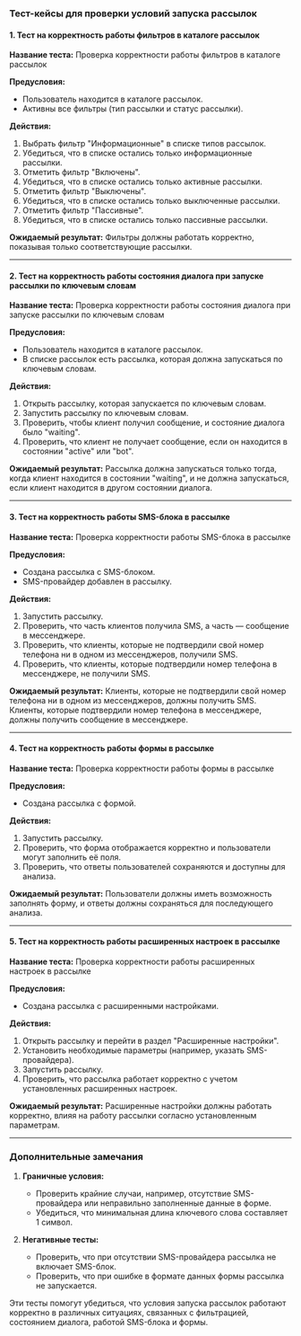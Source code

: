 ### Тест-кейсы для проверки условий запуска рассылок

#### 1. **Тест на корректность работы фильтров в каталоге рассылок**

**Название теста:** Проверка корректности работы фильтров в каталоге рассылок

**Предусловия:**
- Пользователь находится в каталоге рассылок.
- Активны все фильтры (тип рассылки и статус рассылки).

**Действия:**
1. Выбрать фильтр "Информационные" в списке типов рассылок.
2. Убедиться, что в списке остались только информационные рассылки.
3. Отметить фильтр "Включены".
4. Убедиться, что в списке остались только активные рассылки.
5. Отметить фильтр "Выключены".
6. Убедиться, что в списке остались только выключенные рассылки.
7. Отметить фильтр "Пассивные".
8. Убедиться, что в списке остались только пассивные рассылки.

**Ожидаемый результат:**
Фильтры должны работать корректно, показывая только соответствующие рассылки.

---

#### 2. **Тест на корректность работы состояния диалога при запуске рассылки по ключевым словам**

**Название теста:** Проверка корректности работы состояния диалога при запуске рассылки по ключевым словам

**Предусловия:**
- Пользователь находится в каталоге рассылок.
- В списке рассылок есть рассылка, которая должна запускаться по ключевым словам.

**Действия:**
1. Открыть рассылку, которая запускается по ключевым словам.
2. Запустить рассылку по ключевым словам.
3. Проверить, чтобы клиент получил сообщение, и состояние диалога было "waiting".
4. Проверить, что клиент не получает сообщение, если он находится в состоянии "active" или "bot".

**Ожидаемый результат:**
Рассылка должна запускаться только тогда, когда клиент находится в состоянии "waiting", и не должна запускаться, если клиент находится в другом состоянии диалога.

---

#### 3. **Тест на корректность работы SMS-блока в рассылке**

**Название теста:** Проверка корректности работы SMS-блока в рассылке

**Предусловия:**
- Создана рассылка с SMS-блоком.
- SMS-провайдер добавлен в рассылку.

**Действия:**
1. Запустить рассылку.
2. Проверить, что часть клиентов получила SMS, а часть — сообщение в мессенджере.
3. Проверить, что клиенты, которые не подтвердили свой номер телефона ни в одном из мессенджеров, получили SMS.
4. Проверить, что клиенты, которые подтвердили номер телефона в мессенджере, не получили SMS.

**Ожидаемый результат:**
Клиенты, которые не подтвердили свой номер телефона ни в одном из мессенджеров, должны получить SMS. Клиенты, которые подтвердили номер телефона в мессенджере, должны получить сообщение в мессенджере.

---

#### 4. **Тест на корректность работы формы в рассылке**

**Название теста:** Проверка корректности работы формы в рассылке

**Предусловия:**
- Создана рассылка с формой.

**Действия:**
1. Запустить рассылку.
2. Проверить, что форма отображается корректно и пользователи могут заполнить её поля.
3. Проверить, что ответы пользователей сохраняются и доступны для анализа.

**Ожидаемый результат:**
Пользователи должны иметь возможность заполнять форму, и ответы должны сохраняться для последующего анализа.

---

#### 5. **Тест на корректность работы расширенных настроек в рассылке**

**Название теста:** Проверка корректности работы расширенных настроек в рассылке

**Предусловия:**
- Создана рассылка с расширенными настройками.

**Действия:**
1. Открыть рассылку и перейти в раздел "Расширенные настройки".
2. Установить необходимые параметры (например, указать SMS-провайдера).
3. Запустить рассылку.
4. Проверить, что рассылка работает корректно с учетом установленных расширенных настроек.

**Ожидаемый результат:**
Расширенные настройки должны работать корректно, влияя на работу рассылки согласно установленным параметрам.

---

### Дополнительные замечания

1. **Граничные условия:**
    - Проверить крайние случаи, например, отсутствие SMS-провайдера или неправильно заполненные данные в форме.
    - Убедиться, что минимальная длина ключевого слова составляет 1 символ.

2. **Негативные тесты:**
    - Проверить, что при отсутствии SMS-провайдера рассылка не включает SMS-блок.
    - Проверить, что при ошибке в формате данных формы рассылка не запускается.

Эти тесты помогут убедиться, что условия запуска рассылок работают корректно в различных ситуациях, связанных с фильтрацией, состоянием диалога, работой SMS-блока и формы.